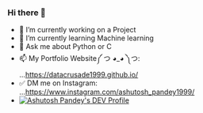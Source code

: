 ### Hi there 👋

- 🔭 I’m currently working on a Project
- 🌱 I’m currently learning Machine learning
- 💬 Ask me about Python or C
- 📫 My Portfolio Website༼ つ ◕_◕ ༽つ: ...https://datacrusade1999.github.io/
- ✅ DM me on Instagram: ...https://www.instagram.com/ashutosh_pandey1999/
- [![Ashutosh Pandey's DEV Profile](https://d2fltix0v2e0sb.cloudfront.net/dev-badge.svg)](https://dev.to/datacrusade1999)


<!--
**DataCrusade1999/DataCrusade1999** is a ✨ _special_ ✨ repository because its `README.md` (this file) appears on your GitHub profile.

Here are some ideas to get you started:

- 🔭 I’m currently working on a project
- 🌱 I’m currently learning machine learning
- 👯 I’m looking to collaborate on ...
- 🤔 I’m looking for help with ...
- 💬 Ask me about python
- 📫 How to reach me: ...ashutosh.pandeyhlr007@gmail.com
- 😄 Pronouns: ...
- ⚡ Fun fact: ...
-->

